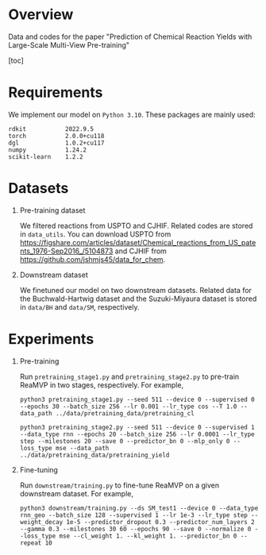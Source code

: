 # Overview

Data and codes for the paper "Prediction of Chemical Reaction Yields with Large-Scale Multi-View Pre-training"

[toc]

# Requirements

We implement our model on `Python 3.10`. These packages are mainly used:

```
rdkit			2022.9.5
torch			2.0.0+cu118
dgl				1.0.2+cu117
numpy			1.24.2
scikit-learn	1.2.2
```

# Datasets

1. Pre-training dataset

   We filtered reactions from USPTO and CJHIF. Related codes are stored in `data_utils`. You can download USPTO from https://figshare.com/articles/dataset/Chemical_reactions_from_US_patents_1976-Sep2016_/5104873 and CJHIF from https://github.com/jshmjs45/data_for_chem.

2. Downstream dataset

   We finetuned our model on two downstream datasets. Related data for the Buchwald-Hartwig dataset and the Suzuki-Miyaura dataset is stored in `data/BH` and `data/SM`, respectively.

# Experiments

1. Pre-training

   Run `pretraining_stage1.py` and `pretraining_stage2.py` to pre-train ReaMVP in two stages, respectively. For example,

   ```
   python3 pretraining_stage1.py --seed 511 --device 0 --supervised 0 --epochs 30 --batch_size 256 --lr 0.001 --lr_type cos --T 1.0 --data_path ../data/pretraining_data/pretraining_cl
   
   python3 pretraining_stage2.py --seed 511 --device 0 --supervised 1 --data_type rnn --epochs 20 --batch_size 256 --lr 0.0001 --lr_type step --milestones 20 --save 0 --predictor_bn 0 --mlp_only 0 --loss_type mse --data_path ../data/pretraining_data/pretraining_yield
   ```

2. Fine-tuning

   Run `downstream/training.py` to fine-tune ReaMVP on a given downstream dataset. For example,

   ```
   python3 downstream/training.py --ds SM_test1 --device 0 --data_type rnn_geo --batch_size 128 --supervised 1 --lr 1e-3 --lr_type step --weight_decay 1e-5 --predictor_dropout 0.3 --predictor_num_layers 2 --gamma 0.3 --milestones 30 60 --epochs 90 --save 0 --normalize 0 --loss_type mse --cl_weight 1. --kl_weight 1. --predictor_bn 0 --repeat 10
   ```

   

